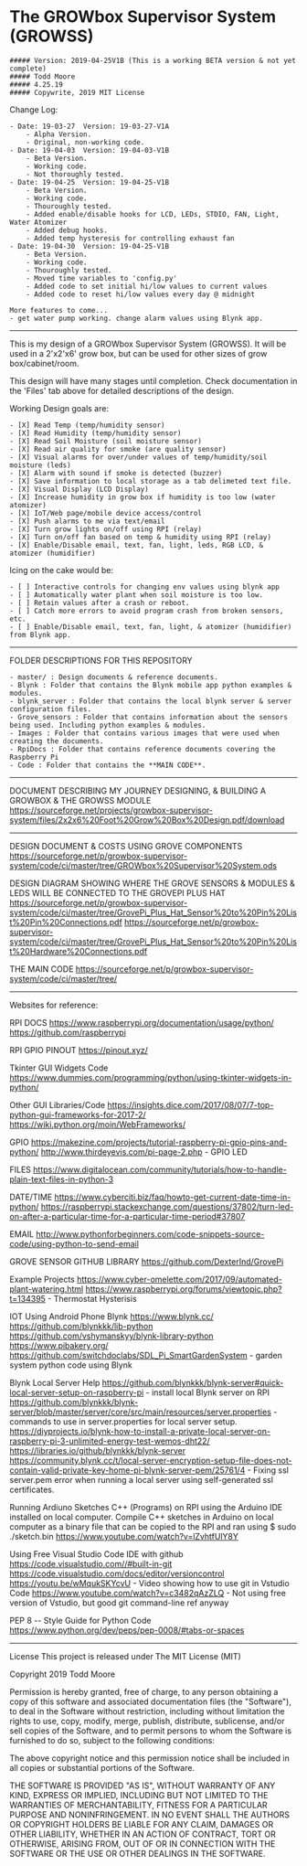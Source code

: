 # The GROWbox Supervisor System (GROWSS)

    ##### Version: 2019-04-25V1B (This is a working BETA version & not yet complete)
    ##### Todd Moore
    ##### 4.25.19
    ##### Copywrite, 2019 MIT License

Change Log:

    - Date: 19-03-27  Version: 19-03-27-V1A 
        - Alpha Version. 
        - Original, non-working code.
    - Date: 19-04-03  Version: 19-04-03-V1B 
        - Beta Version. 
        - Working code. 
        - Not thoroughly tested. 
    - Date: 19-04-25  Version: 19-04-25-V1B 
        - Beta Version. 
        - Working code. 
        - Thouroughly tested.
        - Added enable/disable hooks for LCD, LEDs, STDIO, FAN, Light, Water Atomizer
        - Added debug hooks.
        - Added temp hysteresis for controlling exhaust fan
    - Date: 19-04-30  Version: 19-04-25-V1B 
        - Beta Version. 
        - Working code. 
        - Thouroughly tested.
        - Moved time variables to 'config.py'
        - Added code to set initial hi/low values to current values
        - Added code to reset hi/low values every day @ midnight

    More features to come...
    - get water pump working. change alarm values using Blynk app.
___________________________________________________________________________________________
This is my design of a GROWbox Supervisor System (GROWSS). It will be used in a 2'x2'x6' grow box, but can be used for other sizes of grow box/cabinet/room.

This design will have many stages until completion.  Check documentation in the 'Files' tab above for detailed descriptions of the design.

Working Design goals are:

    - [X] Read Temp (temp/humidity sensor)
    - [X] Read Humidity (temp/humidity sensor)
    - [X] Read Soil Moisture (soil moisture sensor)
    - [X] Read air quality for smoke (are quality sensor)
    - [X] Visual alarms for over/under values of temp/humidity/soil moisture (leds)
    - [X] Alarm with sound if smoke is detected (buzzer)
    - [X] Save information to local storage as a tab delimeted text file.
    - [X] Visual Display (LCD Display)
    - [X] Increase humidity in grow box if humidity is too low (water atomizer)
    - [X] IoT/Web page/mobile device access/control
    - [X] Push alarms to me via text/email
    - [X] Turn grow lights on/off using RPI (relay)
    - [X] Turn on/off fan based on temp & humidity using RPI (relay)
    - [X] Enable/Disable email, text, fan, light, leds, RGB LCD, & atomizer (humidifier)

Icing on the cake would be:

    - [ ] Interactive controls for changing env values using blynk app
    - [ ] Automatically water plant when soil moisture is too low.
    - [ ] Retain values after a crash or reboot.
    - [ ] Catch more errors to avoid program crash from broken sensors, etc.
    - [ ] Enable/Disable email, text, fan, light, & atomizer (humidifier) from Blynk app.

___________________________________________________________________________________________
FOLDER DESCRIPTIONS FOR THIS REPOSITORY

    - master/ : Design documents & reference documents.
    - Blynk : Folder that contains the Blynk mobile app python examples & modules.
    - blynk_server : Folder that contains the local blynk server & server configuration files.
    - Grove_sensors : Folder that contains information about the sensors being used. Including python examples & modules.
    - Images : Folder that contains various images that were used when creating the documents.
    - RpiDocs : Folder that contains reference documents covering the Raspberry Pi
    - Code : Folder that contains the **MAIN CODE**.

___________________________________________________________________________________________
DOCUMENT DESCRIBING MY JOURNEY DESIGNING, & BUILDING A GROWBOX & THE GROWSS MODULE
    <https://sourceforge.net/projects/growbox-supervisor-system/files/2x2x6%20Foot%20Grow%20Box%20Design.pdf/download>

___________________________________________________________________________________________
DESIGN DOCUMENT & COSTS USING GROVE COMPONENTS
   <https://sourceforge.net/p/growbox-supervisor-system/code/ci/master/tree/GROWbox%20Supervisor%20System.ods>

DESIGN DIAGRAM SHOWING WHERE THE GROVE SENSORS & MODULES & LEDS WILL BE CONNECTED TO THE GROVEPI PLUS HAT
   <https://sourceforge.net/p/growbox-supervisor-system/code/ci/master/tree/GrovePi_Plus_Hat_Sensor%20to%20Pin%20List%20Pin%20Connections.pdf>
   <https://sourceforge.net/p/growbox-supervisor-system/code/ci/master/tree/GrovePi_Plus_Hat_Sensor%20to%20Pin%20List%20Hardware%20Connections.pdf>

THE MAIN CODE
   <https://sourceforge.net/p/growbox-supervisor-system/code/ci/master/tree/>
___________________________________________________________________________________________
Websites for reference:

RPI DOCS
    <https://www.raspberrypi.org/documentation/usage/python/>
    <https://github.com/raspberrypi>

RPI GPIO PINOUT
    <https://pinout.xyz/>

Tkinter GUI Widgets Code
    <https://www.dummies.com/programming/python/using-tkinter-widgets-in-python/>

Other GUI Libraries/Code
    <https://insights.dice.com/2017/08/07/7-top-python-gui-frameworks-for-2017-2/>
    <https://wiki.python.org/moin/WebFrameworks/>

GPIO
    <https://makezine.com/projects/tutorial-raspberry-pi-gpio-pins-and-python/>
    <http://www.thirdeyevis.com/pi-page-2.php>  - GPIO LED
  
FILES
    <https://www.digitalocean.com/community/tutorials/how-to-handle-plain-text-files-in-python-3>

DATE/TIME
    <https://www.cyberciti.biz/faq/howto-get-current-date-time-in-python/>
    <https://raspberrypi.stackexchange.com/questions/37802/turn-led-on-after-a-particular-time-for-a-particular-time-period#37807>

EMAIL
    <http://www.pythonforbeginners.com/code-snippets-source-code/using-python-to-send-email>

GROVE SENSOR GITHUB LIBRARY
    <https://github.com/DexterInd/GrovePi>

Example Projects
    <https://www.cyber-omelette.com/2017/09/automated-plant-watering.html>
    <https://www.raspberrypi.org/forums/viewtopic.php?t=134395> - Thermostat Hysterisis
  
IOT Using Android Phone
Blynk
  <https://www.blynk.cc/>
  <https://github.com/blynkkk/lib-python>
  <https://github.com/vshymanskyy/blynk-library-python>
  <https://www.pibakery.org/>
  <https://github.com/switchdoclabs/SDL_Pi_SmartGardenSystem>  - garden system python code using Blynk

Blynk Local Server Help
    <https://github.com/blynkkk/blynk-server#quick-local-server-setup-on-raspberry-pi>  - install local Blynk server on RPI
    <https://github.com/blynkkk/blynk-server/blob/master/server/core/src/main/resources/server.properties> - commands to use in server.properties for local server setup.
    <https://diyprojects.io/blynk-how-to-install-a-private-local-server-on-raspberry-pi-3-unlimited-energy-test-wemos-dht22/>
    <https://libraries.io/github/blynkkk/blynk-server>
    <https://community.blynk.cc/t/local-server-encryption-setup-file-does-not-contain-valid-private-key-home-pi-blynk-server-pem/25761/4> - Fixing ssl server.pem error when running a local server using self-generated ssl certificates.

Running Ardiuno Sketches C++ (Programs) on RPI using the Arduino IDE installed on local computer.
    Compile C++ sketches in Arduino on local computer as a binary file that can be copied to the RPI and ran using $ sudo ./sketch.bin
    <https://www.youtube.com/watch?v=lZvhtfUlY8Y>
 
Using Free Visual Studio Code IDE with github
    <https://code.visualstudio.com//#built-in-git>
    <https://code.visualstudio.com/docs/editor/versioncontrol>
    <https://youtu.be/wMqukSKYcvU>                    - Video showing how to use git in Vstudio Code
    <https://www.youtube.com/watch?v=c3482qAzZLQ>     - Not using free version of Vstudio, but good git
                                                        command-line ref anyway

PEP 8 -- Style Guide for Python Code
    <https://www.python.org/dev/peps/pep-0008/#tabs-or-spaces>
___________________________________________________________________________________________
License
This project is released under The MIT License (MIT)

Copyright 2019 Todd Moore

Permission is hereby granted, free of charge, to any person obtaining a copy of this software and associated documentation files (the "Software"), to deal in the Software without restriction, including without limitation the rights to use, copy, modify, merge, publish, distribute, sublicense, and/or sell copies of the Software, and to permit persons to whom the Software is furnished to do so, subject to the following conditions:

The above copyright notice and this permission notice shall be included in all copies or substantial portions of the Software.

THE SOFTWARE IS PROVIDED "AS IS", WITHOUT WARRANTY OF ANY KIND, EXPRESS OR IMPLIED, INCLUDING BUT NOT LIMITED TO THE WARRANTIES OF MERCHANTABILITY, FITNESS FOR A PARTICULAR PURPOSE AND NONINFRINGEMENT. IN NO EVENT SHALL THE AUTHORS OR COPYRIGHT HOLDERS BE LIABLE FOR ANY CLAIM, DAMAGES OR OTHER LIABILITY, WHETHER IN AN ACTION OF CONTRACT, TORT OR OTHERWISE, ARISING FROM, OUT OF OR IN CONNECTION WITH THE SOFTWARE OR THE USE OR OTHER DEALINGS IN THE SOFTWARE.  
  
  
